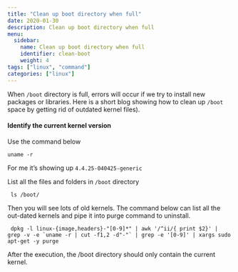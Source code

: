 ```yaml
---
title: "Clean up boot directory when full"
date: 2020-01-30
description: Clean up boot directory when full
menu:
  sidebar:
    name: Clean up boot directory when full
    identifier: clean-boot
    weight: 4
tags: ["linux", "command"]
categories: ["linux"]
---
```


When `/boot` directory is full, errors will occur if we try to install new packages or libraries. Here is a short blog showing how to clean up `/boot` space by getting rid of outdated kernel files).

#### Identify the current kernel version

Use the command below

```
uname -r
```

For me it’s showing up `4.4.25-040425-generic`

List all the files and folders in `/boot` directory

```
 ls /boot/
```

Then you will see lots of old kernels. The command below can list all the out-dated kernels and pipe it into purge command to uninstall.

```
 dpkg -l linux-{image,headers}-"[0-9]*" | awk '/^ii/{ print $2}' | grep -v -e `uname -r | cut -f1,2 -d"-"` | grep -e '[0-9]' | xargs sudo apt-get -y purge
```

After the execution, the /boot directory should only contain the current kernel.